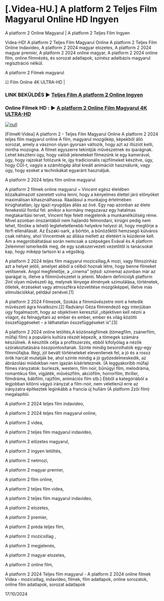 # [.Videa-HU.] A platform 2 Teljes Film Magyarul Online HD Ingyen

A platform 2 Online Magyarul | A platform 2 Teljes Film Ingyen

Videa-HD! A platform 2 Teljes Film Magyarul Online A platform 2 Teljes Film Online Indavideo, A platform 2 2024 magyar elozetes, A platform 2 2024 magyar premier, A platform 2 2024 online magyar, A platform 2 2024 online film, online filmnézés, és sorozat adatlapok, színész adatbázis magyarul regisztráció nélkül.

A platform 2 Filmek magyarul

☑ Film Online 4K ULTRA-HD |

### LINK BEKÜLDÉS ▶️ [Teljes Film A platform 2 Online Ingyen](https://t.co/tB3CF5zR9V)

### Online Filmek HD : ▶️ [A platform 2 Online Film Magyarul 4K ULTRA-HD](https://t.co/tB3CF5zR9V)

[![null](https://static.wixstatic.com/media/855a25_043b5abeb4ae4d35ac003198e7fe56ed~mv2.gif)](https://t.co/tB3CF5zR9V)

[FilmeK-Videa] A platform 2 - Teljes Film Magyarul Online A platform 2 2024 teljes film magyarul online A film, magyarul mozgókép, képekből álló sorozat, amely a vásznon olyan gyorsan változik, hogy azt az illúziót kelti, mintha mozogna. A filmet egyszerre tekintjük művészetnek és iparágnak. Lehet készíteni úgy, hogy valódi jeleneteket filmezünk le egy kamerával, úgy, hogy rajzokat fotózunk le, így tradicionális rajzfilmeket készítve, úgy, hogy CGI-t, vagyis a számítógép által kreált animációt használunk, vagy úgy, hogy ezeket a technikákat egyaránt használjuk.

A platform 2 2024 teljes film online magyarul

A platform 2 filmek online magyarul ~ Vincent egész életében közalkalmazott szeretett volna lenni, hogy a kényelmes élettel járó előnyöket maximálisan kihasználhassa. Ráadásul a munkajog értelmében kirúghatatlan, így igazi nyugdíjas állás az övé. Egy nap azonban az élete fenekestül fordul fel: amikor a kormány megszavaz egy hatalmas megtakarítási tervet, Vincent feje felett megjelenik a munkanélküliség réme. Mivel azonban önszántából nem hajlandó felmondani, kirúgni pedig nem lehet, főnöke a lehető leglehetetlenebb helyekre helyezi át, hogy megtörje a férfi ellenállását. Az Északi-sark, a börtön, a bűnözőktől hemzsegő külváros csak néhány, ahol Vincentnek az állása mellett az életéért is küzdenie kell. Ám a megpróbáltatásai során nemcsak a szépséges Evával és A platform 2elemmel ismerkedik meg, de egy szakszervezeti vezetőtől is tanácsokat kap, hogy miképp tartson ki a végsőkig.

A platform 2 2024 teljes film magyarul mozicsillag,A mozi, vagy filmszínház azt a helyet jelöli, amelyet abból a célból hoznak létre, hogy benne filmeket vetítsenek. Angol megfelelője, a „cinema” (ejtsd: szinema) azonban már az iparágat is, illetve a filmművészetet is jelenti. Modern definíciójA platform 2int olyan művészeti ág, melynek lényege élmények szimulálása, történetek, ötletek, érzéseket vagy atmoszféra közvetítése mozgóképpel, illetve más stimulációkkal, például zenével.[1]

A platform 2 2024 Filmezek, Szokás a filmművészetre mint a hetedik művészeti ágra hivatkozni.[2] Radványi Géza filmrendező egy interjúban úgy fogalmazott, hogy az objektíven keresztül „objektíven kell nézni a világot, és felnagyítani az ember és ember, ember és világ közötti összefüggéseket – a láthatatlan összefüggéseket is”.[3]

A platform 2 2024 online letöltés,A közönségfilmek (tömegfilm, zsánerfilm, műfaji film) a populáris kultúra részét képezik, a tömegek számára készülnek. A készítők célja a profitszerzés, ebből kifolyólag a nézők szórakoztatására összpontosítanak. Szinte mindig besorolhatók egy-egy filmműfajba. Régi, jól bevált történeteket elevenítenek fel, a jó és a rossz örök harcát mutatják be, ahol szinte mindig a jó győzedelmeskedik, az ábrázolási módokban nem igazán kísérleteznek. (A leggyakoribb műfaji filmes irányzatok: burleszk, western, film noir, bűnügyi film, melodráma, romantikus film, vígjáték, művészfilm, akciófilm, horrorfilm, thriller, filmdráma, bábfilm, rajzfilm, animációs film stb.) Ebből a kategóriából a legjobban kitörni vágyó irányzat a film-noir, nem véletlenül erre az irányzatra építkeztek leginkább a francia új hullám (A platform 2zői film) megalapítói.

A platform 2 2024 teljes film indavideo,

A platform 2 2024 teljes film magyarul online,

A platform 2 videa,

A platform 2 teljes film magyarul indavideo,

A platform 2 előzetes magyarul,

A platform 2 ingyen letöltés,

A platform 2 netmozi,

A platform 2 magyar premier,

A platform 2 film online,

A platform 2 teljes film videa,

A platform 2 teljes film magyarul indavideo,

A platform 2 elozetes,

A platform 2 premier,

A platform 2 préda teljes film,

A platform 2 mozicsillag ,

A platform 2 megjelenés,

A platform 2 magyar elozetes,

A platform 2 online film,

A platform 2 2024 Teljes film magyarul - A platform 2 2024 online filmek Videa - mozicsillag, indavideo, filmek, film adatlapok, online sorozatok, online film adatlapok, sorozat adatlapok

17/10/2024

